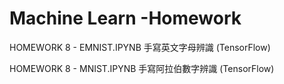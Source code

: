 # Machine Learn -Homework
HOMEWORK 8 - EMNIST.IPYNB 手寫英文字母辨識 (TensorFlow)

HOMEWORK 8 - MNIST.IPYNB  手寫阿拉伯數字辨識 (TensorFlow)

